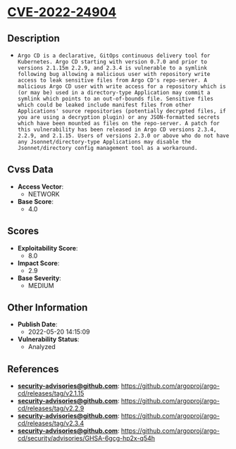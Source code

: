
# [CVE-2022-24904](https://github.com/argoproj/argo-cd/releases/tag/v2.1.15)

## Description

- `Argo CD is a declarative, GitOps continuous delivery tool for Kubernetes. Argo CD starting with version 0.7.0 and prior to versions 2.1.15m 2.2.9, and 2.3.4 is vulnerable to a symlink following bug allowing a malicious user with repository write access to leak sensitive files from Argo CD's repo-server. A malicious Argo CD user with write access for a repository which is (or may be) used in a directory-type Application may commit a symlink which points to an out-of-bounds file. Sensitive files which could be leaked include manifest files from other Applications' source repositories (potentially decrypted files, if you are using a decryption plugin) or any JSON-formatted secrets which have been mounted as files on the repo-server. A patch for this vulnerability has been released in Argo CD versions 2.3.4, 2.2.9, and 2.1.15. Users of versions 2.3.0 or above who do not have any Jsonnet/directory-type Applications may disable the Jsonnet/directory config management tool as a workaround.`

## Cvss Data

- **Access Vector**:
  - NETWORK
- **Base Score**:
  - 4.0

## Scores

- **Exploitability Score**:
  - 8.0
- **Impact Score**:
  - 2.9
- **Base Severity**:
  - MEDIUM

## Other Information

- **Publish Date**:
  - 2022-05-20 14:15:09
- **Vulnerability Status**:
  - Analyzed

## References

- **security-advisories@github.com**: https://github.com/argoproj/argo-cd/releases/tag/v2.1.15
- **security-advisories@github.com**: https://github.com/argoproj/argo-cd/releases/tag/v2.2.9
- **security-advisories@github.com**: https://github.com/argoproj/argo-cd/releases/tag/v2.3.4
- **security-advisories@github.com**: https://github.com/argoproj/argo-cd/security/advisories/GHSA-6gcg-hp2x-q54h
